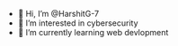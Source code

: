 - 👋 Hi, I’m @HarshitG-7
- 👀 I’m interested in cybersecurity
- 🌱 I’m currently learning web devlopment

<!---
HarshitG-7/HarshitG-7 is a ✨ special ✨ repository because its `README.md` (this file) appears on your GitHub profile.
You can click the Preview link to take a look at your changes.
--->
